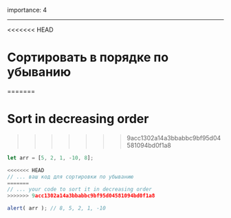 importance: 4

---

<<<<<<< HEAD
# Сортировать в порядке по убыванию
=======
# Sort in decreasing order
>>>>>>> 9acc1302a14a3bbabbc9bf95d04581094bd0f1a8

```js
let arr = [5, 2, 1, -10, 8];

<<<<<<< HEAD
// ... ваш код для сортировки по убыванию
=======
// ... your code to sort it in decreasing order
>>>>>>> 9acc1302a14a3bbabbc9bf95d04581094bd0f1a8

alert( arr ); // 8, 5, 2, 1, -10
```

